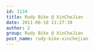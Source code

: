 ```yaml
---
id: 1134
title: Rudy Bike @ XinCheJian
date: 2011-06-18 11:27:39
author: 2
group: Rudy Bike @ XinCheJian
post_name: rudy-bike-xinchejian
---
```


